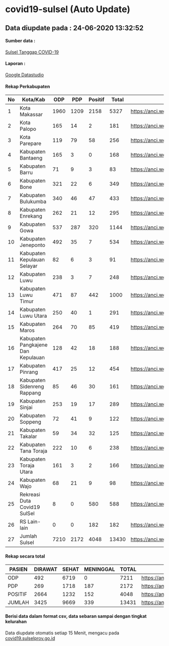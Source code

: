 
# covid19-sulsel (Auto Update)

## Data diupdate pada : 24-06-2020 13:32:52

#### Sumber data :
[Sulsel Tanggap COVID-19](https://covid19.sulselprov.go.id)

#### Laporan :
[Google Datastudio](https://datastudio.google.com/s/jythWGc1j4w)

#### Rekap Perkabupaten 
|No|Kota/Kab|ODP|PDP|Positif|Total|Link|
| --- | --- | --- | --- | --- | --- | --- |
|1|Kota Makassar|1960|1209|2158|5327|https://anci.web.id/cor/kota_makassar|
|2|Kota Palopo|165|14|2|181|https://anci.web.id/cor/kota_palopo|
|3|Kota Parepare|119|79|58|256|https://anci.web.id/cor/kota_parepare|
|4|Kabupaten Bantaeng|165|3|0|168|https://anci.web.id/cor/kabupaten_bantaeng|
|5|Kabupaten Barru|71|9|3|83|https://anci.web.id/cor/kabupaten_barru|
|6|Kabupaten Bone|321|22|6|349|https://anci.web.id/cor/kabupaten_bone|
|7|Kabupaten Bulukumba|340|46|47|433|https://anci.web.id/cor/kabupaten_bulukumba|
|8|Kabupaten Enrekang|262|21|12|295|https://anci.web.id/cor/kabupaten_enrekang|
|9|Kabupaten Gowa|537|287|320|1144|https://anci.web.id/cor/kabupaten_gowa|
|10|Kabupaten Jeneponto|492|35|7|534|https://anci.web.id/cor/kabupaten_jeneponto|
|11|Kabupaten Kepulauan Selayar|82|6|3|91|https://anci.web.id/cor/kabupaten_kepulauan_selayar|
|12|Kabupaten Luwu|238|3|7|248|https://anci.web.id/cor/kabupaten_luwu|
|13|Kabupaten Luwu Timur|471|87|442|1000|https://anci.web.id/cor/kabupaten_luwu_timur|
|14|Kabupaten Luwu Utara|250|40|1|291|https://anci.web.id/cor/kabupaten_luwu_utara|
|15|Kabupaten Maros|264|70|85|419|https://anci.web.id/cor/kabupaten_maros|
|16|Kabupaten Pangkajene Dan Kepulauan|128|42|18|188|https://anci.web.id/cor/kabupaten_pangkajene_dan_kepulauan|
|17|Kabupaten Pinrang|417|25|12|454|https://anci.web.id/cor/kabupaten_pinrang|
|18|Kabupaten Sidenreng Rappang|85|46|30|161|https://anci.web.id/cor/kabupaten_sidenreng_rappang|
|19|Kabupaten Sinjai|253|19|17|289|https://anci.web.id/cor/kabupaten_sinjai|
|20|Kabupaten Soppeng|72|41|9|122|https://anci.web.id/cor/kabupaten_soppeng|
|21|Kabupaten Takalar|59|34|32|125|https://anci.web.id/cor/kabupaten_takalar|
|22|Kabupaten Tana Toraja|222|10|6|238|https://anci.web.id/cor/kabupaten_tana_toraja|
|23|Kabupaten Toraja Utara|161|3|2|166|https://anci.web.id/cor/kabupaten_toraja_utara|
|24|Kabupaten Wajo|68|21|9|98|https://anci.web.id/cor/kabupaten_wajo|
|25|Rekreasi Duta Covid19 SulSel|8|0|580|588|https://anci.web.id/cor/rekreasi_duta_covid19_sulsel|
|26|RS Lain-lain|0|0|182|182|https://anci.web.id/cor/rs_lain-lain|
|27|Jumlah Sulsel|7210|2172|4048|13430|https://anci.web.id/cor/jumlah_sulsel|

#### Rekap secara total

| PASIEN | DIRAWAT | SEHAT | MENINGGAL | TOTAL | LINK |
| ---- | -------- | ---- | ---- |  ---- | ---- |
| ODP | 492 | 6719 | 0 | 7211 | https://anci.web.id/cor/odp_detail.html |
| PDP | 269 | 1718 | 187 | 2172 | https://anci.web.id/cor/pdp_detail.html |
| POSITIF | 2664 | 1232 | 152 | 4048 | https://anci.web.id/cor/positif_detail.html |
| JUMLAH | 3425 | 9669 | 339 | 13431 | https://anci.web.id/cor/jumlah_sulsel/ |

 
#### Berisi data dalam format csv, data sebaran sampai dengan tingkat kelurahan

Data diupdate otomatis setiap 15 Menit, mengacu pada [covid19.sulselprov.go.id](https://covid19.sulselprov.go.id)


